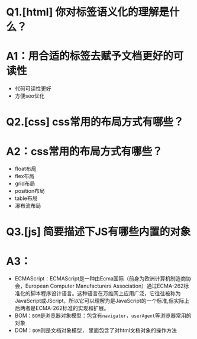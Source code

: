# Q1.[html] 你对标签语义化的理解是什么？
# A1：用合适的标签去赋予文档更好的可读性
* 代码可读性更好
* 方便seo优化

# Q2.[css] css常用的布局方式有哪些？
# A2：css常用的布局方式有哪些？
* float布局
* flex布局
* grid布局
* position布局
* table布局
* 瀑布流布局

# Q3.[js] 简要描述下JS有哪些内置的对象
# A3：
* ECMAScript：ECMAScript是一种由Ecma国际（前身为欧洲计算机制造商协会，European Computer Manufacturers Association）通过ECMA-262标准化的脚本程序设计语言。这种语言在万维网上应用广泛，它往往被称为JavaScript或JScript，所以它可以理解为是JavaScript的一个标准,但实际上后两者是ECMA-262标准的实现和扩展。
* BOM：`BOM`是浏览器对象模型：包含有`navigator`，`userAgent`等浏览器常用的对象
* DOM：`DOM`则是文档对象模型， 里面包含了对html文档对象的操作方法